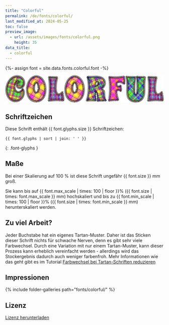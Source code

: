 ```yaml
---
title: "Colorful"
permalink: /de/fonts/colorful/
last_modified_at: 2024-05-25
toc: false
preview_image:
  - url: /assets/images/fonts/colorful.png
    height: 35
data_title:
  - colorful
---
```

{%- assign font = site.data.fonts.colorful.font -%}

![colorful](/assets/images/fonts/colorful.png)

## Schriftzeichen

Diese Schrift enthält  {{ font.glyphs.size }} Schriftzeichen:

```
{{ font.glyphs | sort | join: ' ' }}
```
{: .font-glyphs }

## Maße

Bei einer Skalierung auf 100 % ist diese Schrift ungefähr {{ font.size }} mm groß.

Sie kann bis auf {{ font.max_scale | times: 100 | floor }}% ({{ font.size | times: font.max_scale }} mm) hochskaliert 
und bis zu {{ font.min_scale | times: 100 | floor }}% ({{ font.size | times: font.min_scale }} mm) herunterskaliert werden.

## Zu viel Arbeit?

Jeder Buchstabe hat ein eigenes Tartan-Muster. Daher ist das Sticken dieser Schrift nichts für schwache Nerven, denn es gibt sehr viele Farbwechsel. Durch eine Variation mit nur einem Tartan-Muster, kann dieser Prozess kann erheblich vereinfacht werden - allerdings wird das Stockergebnis dadurch auch weniger farbenfroh. Mehr Informationen wie das geht gibt es im Tutorial [Farbwechsel bei Tartan-Schriften reduzieren](https://inkstitch.org/de/tutorials/make_tartan_font_easier/)

## Impressionen

{% include folder-galleries path="fonts/colorful/" %}

## Lizenz

[Lizenz herunterladen](https://github.com/inkstitch/inkstitch/tree/main/fonts/colorful/LICENSE)
